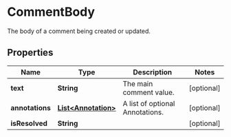 

# CommentBody

The body of a comment being created or updated. 
## Properties

Name | Type | Description | Notes
------------ | ------------- | ------------- | -------------
**text** | **String** | The main comment value. |  [optional]
**annotations** | [**List&lt;Annotation&gt;**](Annotation.md) | A list of optional Annotations. |  [optional]
**isResolved** | **String** |  |  [optional]



